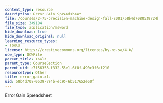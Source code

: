 ```yaml
---
content_type: resource
description: Error Gain Spreadsheet
file: /courses/2-75-precision-machine-design-fall-2001/58b4d7080539724bec956b517652e60f_error_gain.xls
file_size: 349184
file_type: application/msword
hide_download: true
hide_download_original: null
learning_resource_types:
- Tools
license: https://creativecommons.org/licenses/by-nc-sa/4.0/
ocw_type: OCWFile
parent_title: Tools
parent_type: CourseSection
parent_uid: c7f56353-f332-55e1-6f0f-490c3f6af210
resourcetype: Other
title: error_gain.xls
uid: 58b4d708-0539-724b-ec95-6b517652e60f
---
```

Error Gain Spreadsheet